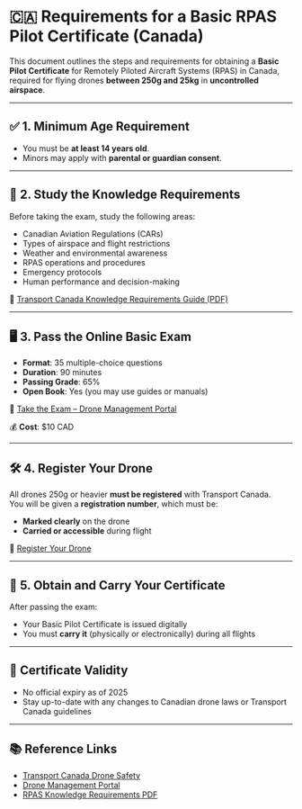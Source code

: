 
# 🇨🇦 Requirements for a Basic RPAS Pilot Certificate (Canada)

This document outlines the steps and requirements for obtaining a **Basic Pilot Certificate** for Remotely Piloted Aircraft Systems (RPAS) in Canada, required for flying drones **between 250g and 25kg** in **uncontrolled airspace**.

---

## ✅ 1. Minimum Age Requirement

- You must be **at least 14 years old**.
- Minors may apply with **parental or guardian consent**.

---

## 📘 2. Study the Knowledge Requirements

Before taking the exam, study the following areas:
- Canadian Aviation Regulations (CARs)
- Types of airspace and flight restrictions
- Weather and environmental awareness
- RPAS operations and procedures
- Emergency protocols
- Human performance and decision-making

📄 [Transport Canada Knowledge Requirements Guide (PDF)](https://tc.canada.ca/sites/default/files/2025-03/TP15263_E.pdf)

---

## 🖥️ 3. Pass the Online Basic Exam

- **Format**: 35 multiple-choice questions
- **Duration**: 90 minutes
- **Passing Grade**: 65%
- **Open Book**: Yes (you may use guides or manuals)

📝 [Take the Exam – Drone Management Portal](https://tc.canada.ca/en/aviation/drone-safety/drone-management-portal)

💰 **Cost**: $10 CAD

---

## 🛠️ 4. Register Your Drone

All drones 250g or heavier **must be registered** with Transport Canada.  
You will be given a **registration number**, which must be:
- **Marked clearly** on the drone
- **Carried or accessible** during flight

📜 [Register Your Drone](https://tc.canada.ca/en/aviation/drone-safety/registering-your-drone)

---

## 🪪 5. Obtain and Carry Your Certificate

After passing the exam:
- Your Basic Pilot Certificate is issued digitally
- You must **carry it** (physically or electronically) during all flights

---

## 🔁 Certificate Validity

- No official expiry as of 2025
- Stay up-to-date with any changes to Canadian drone laws or Transport Canada guidelines

---

## 📚 Reference Links

- [Transport Canada Drone Safety](https://tc.canada.ca/en/aviation/drone-safety)
- [Drone Management Portal](https://tc.canada.ca/en/aviation/drone-safety/drone-management-portal)
- [RPAS Knowledge Requirements PDF](https://tc.canada.ca/sites/default/files/2025-03/TP15263_E.pdf)

